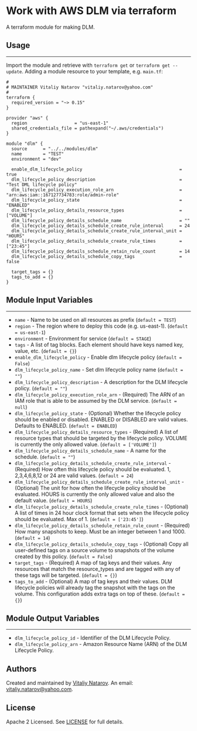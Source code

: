 # Work with AWS DLM via terraform

A terraform module for making DLM.


## Usage
----------------------
Import the module and retrieve with ```terraform get``` or ```terraform get --update```. Adding a module resource to your template, e.g. `main.tf`:

```
#
# MAINTAINER Vitaliy Natarov "vitaliy.natarov@yahoo.com"
#
terraform {
  required_version = "~> 0.15"
}

provider "aws" {
  region                  = "us-east-1"
  shared_credentials_file = pathexpand("~/.aws/credentials")
}

module "dlm" {
  source      = "../../modules/dlm"
  name        = "TEST"
  environment = "dev"

  enable_dlm_lifecycle_policy                                     = true
  dlm_lifecycle_policy_description                                = "Test DML lifecycle policy"
  dlm_lifecycle_policy_execution_role_arn                         = "arn:aws:iam::167127734783:role/admin-role"
  dlm_lifecycle_policy_state                                      = "ENABLED"
  dlm_lifecycle_policy_details_resource_types                     = ["VOLUME"]
  dlm_lifecycle_policy_details_schedule_name                      = ""
  dlm_lifecycle_policy_details_schedule_create_rule_interval      = 24
  dlm_lifecycle_policy_details_schedule_create_rule_interval_unit = "HOURS"
  dlm_lifecycle_policy_details_schedule_create_rule_times         = ["23:45"]
  dlm_lifecycle_policy_details_schedule_retain_rule_count         = 14
  dlm_lifecycle_policy_details_schedule_copy_tags                 = false

  target_tags = {}
  tags_to_add = {}
}
```

## Module Input Variables
----------------------
- `name` - Name to be used on all resources as prefix (`default = TEST`)
- `region` - The region where to deploy this code (e.g. us-east-1). (`default = us-east-1`)
- `environment` - Environment for service (`default = STAGE`)
- `tags` - A list of tag blocks. Each element should have keys named key, value, etc. (`default = {}`)
- `enable_dlm_lifecycle_policy` - Enable dlm lifecycle policy (`default = False`)
- `dlm_lifecycle_policy_name` - Set dlm lifecycle policy name (`default = ""`)
- `dlm_lifecycle_policy_description` - A description for the DLM lifecycle policy. (`default = ""`)
- `dlm_lifecycle_policy_execution_role_arn` - (Required) The ARN of an IAM role that is able to be assumed by the DLM service. (`default = null`)
- `dlm_lifecycle_policy_state` - (Optional) Whether the lifecycle policy should be enabled or disabled. ENABLED or DISABLED are valid values. Defaults to ENABLED. (`default = ENABLED`)
- `dlm_lifecycle_policy_details_resource_types` - (Required) A list of resource types that should be targeted by the lifecycle policy. VOLUME is currently the only allowed value. (`default = ['VOLUME']`)
- `dlm_lifecycle_policy_details_schedule_name` - A name for the schedule. (`default = ""`)
- `dlm_lifecycle_policy_details_schedule_create_rule_interval` - (Required) How often this lifecycle policy should be evaluated. 1, 2,3,4,6,8,12 or 24 are valid values. (`default = 24`)
- `dlm_lifecycle_policy_details_schedule_create_rule_interval_unit` - (Optional) The unit for how often the lifecycle policy should be evaluated. HOURS is currently the only allowed value and also the default value. (`default = HOURS`)
- `dlm_lifecycle_policy_details_schedule_create_rule_times` - (Optional) A list of times in 24 hour clock format that sets when the lifecycle policy should be evaluated. Max of 1. (`default = ['23:45']`)
- `dlm_lifecycle_policy_details_schedule_retain_rule_count` - (Required) How many snapshots to keep. Must be an integer between 1 and 1000. (`default = 14`)
- `dlm_lifecycle_policy_details_schedule_copy_tags` - (Optional) Copy all user-defined tags on a source volume to snapshots of the volume created by this policy. (`default = False`)
- `target_tags` - (Required) A map of tag keys and their values. Any resources that match the resource_types and are tagged with any of these tags will be targeted. (`default = {}`)
- `tags_to_add` - (Optional) A map of tag keys and their values. DLM lifecycle policies will already tag the snapshot with the tags on the volume. This configuration adds extra tags on top of these. (`default = {}`)

## Module Output Variables
----------------------
- `dlm_lifecycle_policy_id` - Identifier of the DLM Lifecycle Policy.
- `dlm_lifecycle_policy_arn` - Amazon Resource Name (ARN) of the DLM Lifecycle Policy.


## Authors

Created and maintained by [Vitaliy Natarov](https://github.com/SebastianUA). An email: [vitaliy.natarov@yahoo.com](vitaliy.natarov@yahoo.com).

## License

Apache 2 Licensed. See [LICENSE](https://github.com/SebastianUA/terraform/blob/master/LICENSE) for full details.
